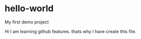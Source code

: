 # hello-world

My first demo project

Hi I am learning github features. thats why I have create this file.
